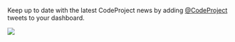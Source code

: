 Keep up to date with the latest CodeProject news by adding [@CodeProject](https://twitter.com/CodeProject) tweets to your dashboard.

![](https://github.com/GregTrevellick/VsixTwitterWidget/blob/master/Src/@CodeProject/artefacts/Screenshot.png?raw=true)